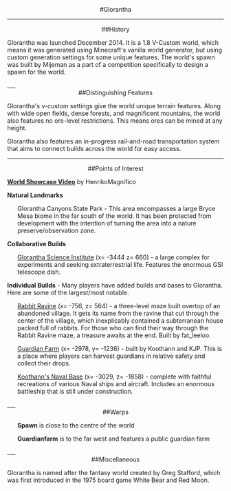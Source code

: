 ---
---
<div style="text-align: center;" markdown="1">
#Glorantha
</div>

___

<div style="text-align: center;" markdown="1">
##History
</div>
<p>Glorantha was launched December 2014. It is a 1.8 V-Custom world, which means it was generated using Minecraft's vanilla world generator, but using custom generation settings for some unique features. The world's spawn was built by Mijeman as a part of a competition specifically to design a spawn for the world.</p>
___

<div style="text-align: center;" markdown="1">
##Distinguishing Features
</div>
<p>Glorantha's v-custom settings give the world unique terrain features. Along with wide open fields, dense forests, and magnificent mountains, the world also features no ore-level restrictions. This means ores can be mined at any height.</p>
<p>Glorantha also features an in-progress rail-and-road transportation system that aims to connect builds across the world for easy access. </p>

___

<div style="text-align: center;" markdown="1">
##Points of Interest
</div>
<p><a href="https://www.youtube.com/watch?v=ZKx5WNcmOXQ"><b>World Showcase Video</b></a> by HenrikoMagnifico</p>

<p><b>Natural Landmarks</b></p>
<ul>Glorantha Canyons State Park - This area encompasses a large Bryce Mesa biome in the far south of the world. It has been protected from development with the intention of turning the area into a nature preserve/observation zone.</ul>
<p><b>Collaborative Builds</b></p>
<ul><a href="http://damnation.eu/dynmap/?worldname=glorantha&mapname=surface&zoom=4&x=-3501&y=64&z=533">Glorantha Science Institute</a> (x= -3444 z= 660) - a large complex for experiments and seeking extraterrestrial life. Features the enormous GSI telescope dish.</ul>
<p><b>Individual Builds</b> - Many players have added builds and bases to Glorantha. Here are some of the largest/most notable.</p>
<ul><a href="http://damnation.eu/dynmap/?worldname=glorantha&mapname=surface&zoom=5&x=-760&y=64&z=557">Rabbit Ravine</a> (x= -756, z= 564) - a three-level maze built overtop of an abandoned village. It gets its name from the ravine that cut through the center of the village, which inexplicably contained a subterranean house packed full of rabbits. For those who can find their way through the Rabbit Ravine maze, a treasure awaits at the end. Built by fat_leeloo.</ul>
<ul><a href="http://damnation.eu/dynmap/?worldname=glorantha&mapname=surface&zoom=6&x=-2963&y=64&z=-1224">Guardian Farm</a> (x= -2978, y= -1236) - built by Koothann and KJP. This is a place where players can harvest guardians in relative safety and collect their drops. </ul>
<ul><a href="http://damnation.eu/dynmap/?worldname=glorantha&mapname=surface&zoom=4&x=-3054&y=64&z=-1785">Koothann's Naval Base</a> (x= -3029, z= -1858) - complete with faithful recreations of various Naval ships and aircraft. Includes an enormous battleship that is still under construction.</ul>
___

<div style="text-align: center;" markdown="1">
##Warps
</div>
<ul><b>Spawn</b> is close to the centre of the world</ul>
<ul><b>Guardianfarm</b> is to the far west and features a public guardian farm</ul>
___

<div style="text-align: center;" markdown="1">
##Miscellaneous
</div>
<p>Glorantha is named after the fantasy world created by Greg Stafford, which was first introduced in the 1975 board game White Bear and Red Moon.</p>
